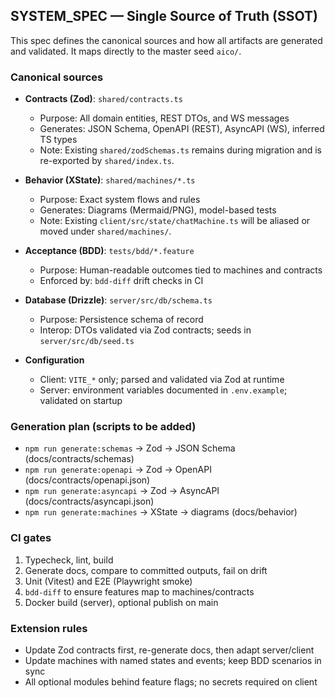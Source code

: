 ## SYSTEM_SPEC — Single Source of Truth (SSOT)

This spec defines the canonical sources and how all artifacts are generated and validated. It maps directly to the master seed `aico/`.

### Canonical sources
- **Contracts (Zod)**: `shared/contracts.ts`
  - Purpose: All domain entities, REST DTOs, and WS messages
  - Generates: JSON Schema, OpenAPI (REST), AsyncAPI (WS), inferred TS types
  - Note: Existing `shared/zodSchemas.ts` remains during migration and is re-exported by `shared/index.ts`.

- **Behavior (XState)**: `shared/machines/*.ts`
  - Purpose: Exact system flows and rules
  - Generates: Diagrams (Mermaid/PNG), model-based tests
  - Note: Existing `client/src/state/chatMachine.ts` will be aliased or moved under `shared/machines/`.

- **Acceptance (BDD)**: `tests/bdd/*.feature`
  - Purpose: Human-readable outcomes tied to machines and contracts
  - Enforced by: `bdd-diff` drift checks in CI

- **Database (Drizzle)**: `server/src/db/schema.ts`
  - Purpose: Persistence schema of record
  - Interop: DTOs validated via Zod contracts; seeds in `server/src/db/seed.ts`

- **Configuration**
  - Client: `VITE_*` only; parsed and validated via Zod at runtime
  - Server: environment variables documented in `.env.example`; validated on startup

### Generation plan (scripts to be added)
- `npm run generate:schemas` → Zod → JSON Schema (docs/contracts/schemas)
- `npm run generate:openapi` → Zod → OpenAPI (docs/contracts/openapi.json)
- `npm run generate:asyncapi` → Zod → AsyncAPI (docs/contracts/asyncapi.json)
- `npm run generate:machines` → XState → diagrams (docs/behavior)

### CI gates
1) Typecheck, lint, build
2) Generate docs, compare to committed outputs, fail on drift
3) Unit (Vitest) and E2E (Playwright smoke)
4) `bdd-diff` to ensure features map to machines/contracts
5) Docker build (server), optional publish on main

### Extension rules
- Update Zod contracts first, re-generate docs, then adapt server/client
- Update machines with named states and events; keep BDD scenarios in sync
- All optional modules behind feature flags; no secrets required on client


